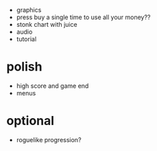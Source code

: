 - graphics
- press buy a single time to use all your money??
- stonk chart with juice
- audio
- tutorial

# polish
- high score and game end
- menus

# optional
- roguelike progression?